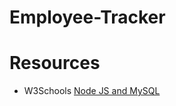 # Employee-Tracker








# Resources

<ul>
    <li>W3Schools <a href="https://www.w3schools.com/nodejs/nodejs_mysql.asp">Node JS and MySQL</a></li>
</ul>
